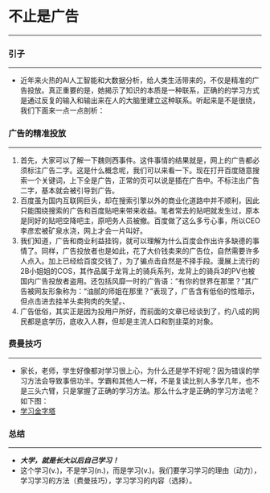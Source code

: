 # 不止是广告
***

### 引子
***
* 近年来火热的AI人工智能和大数据分析，给人类生活带来的，不仅是精准的广告投放。真正重要的是，她揭示了知识的本质是一种联系，正确的的学习方式是通过反复的输入和输出来在人的大脑里建立这种联系。听起来是不是很绕，我们下面来一点一点剖析：

### 广告的精准投放
***
1. 首先，大家可以了解一下魏则西事件。这件事情的结果就是，网上的广告都必须标注广告二字。这是什么概念呢，我们可以来看一下。现在打开百度随意搜索一个关键词，上下全是广告，正常的页可以说是插在广告中。不标注出广告二字，基本就会被引导到广告。
2. 百度虽为国内互联网巨头，却在搜索引擎以外的商业化道路中并不顺利，因此只能围绕搜索的广告和百度贴吧来带来收益。笔者常去的贴吧就发生过，原本是同好的贴吧空降吧主，原吧务人员被撤。百度做了这么多亏心事，所以CEO李彦宏被矿泉水浇，网上才会一片叫好。
3. 我们知道，广告和商业利益挂钩，就可以理解为什么百度会作出许多缺德的事情了。同样，广告投放者也是如此，花了大价钱卖来的广告位，自然需要许多人点入。加上已经给百度交钱了，为了骗点击自然是不择手段。漫展上流行的2B小姐姐的COS，其作品属于龙背上的骑兵系列，龙背上的骑兵3的PV也被国内广告投放者盗用。还包括风靡一时的广告语：“有你的世界在那里？”其广告被网友形象称为：“油腻的师姐在那里？”表现了，广告含有低俗的性暗示，但点击进去挂羊头卖狗肉的失望。、
4. 广告低俗，其实正是因为投用户所好，而前面的文章已经谈到了，约八成的网民都是底学历，底收入人群，但却是主流人口和割韭菜的对象。

### 费曼技巧
***
* 家长，老师，学生好像都对学习很上心，为什么还是学不好呢？因为错误的学习方法会导致事倍功半。学霸和其他人一样，不是复读比别人多学几年，也不是三头六臂，只是掌握了正确的学习方法。那么什么才是正确的学习方法呢？如下图：
* [学习金字塔](http://5b0988e595225.cdn.sohucs.com/images/20181203/34a8c88dc70145ed8807b5d659730f0a.png)

### 总结
***
* ___大学，就是长大以后自己学习！___
* 这个学习(v.)，不是学习(n.)，而是学习(v.)。我们要学习学习的理由（动力），学习学习的方法（费曼技巧），学习学习的内容（选择）。

